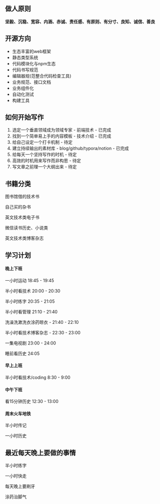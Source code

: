 ## 做人原则

**坚毅、沉稳、宽容、内涵、赤诚、责任感、有原则、有分寸、良知、诚信、善良**

## 开源方向

-   生态丰富的web框架
-   静态类型系统
-   代码模块化与npm生态
-   代码书写规范
-   编辑器规(范整合代码检查工具)
-   业务规范、接口文档
-   业务组件化
-   自动化测试
-   构建工具

## 如何开始写作

1.  选定一个垂直领域成为领域专家 - 前端技术 - 已完成
2.  找到一个简单易上手的内容模板 - 技术介绍 - 已完成
3.  给自己设定一个打卡机制 - 待定
4.  建立持续输出的素材库 - blog/github/typora/notion - 已完成
5.  给每天一个坚持写作的时机 - 待定
6.  高效的时机用来写作而非构思 - 待定
7.  写文章之前理一个大纲出来 - 待定

## 书籍分类

图书馆借的技术书

自己买的杂书

英文技术类电子书

微信读书历史、小说类

英文技术类博客杂志

## 学习计划

#### 晚上下班

一小时运动 18:45 - 19:45

半小时看技术 20:00 - 20:30

半小时练字 20:35 - 21:05

半小时看管理 21:10 - 21:40

洗澡洗漱洗衣涂药晾衣 - 21:40 - 22:10

半小时看技术博客杂志 - 22:30 - 23:00

一集电视剧 23:00 - 24:00

睡前看历史 24:05

#### 早上上班

半小时看技术/coding 8:30 - 9:00

#### 中午下班

看15分钟历史 12:30 - 13:00

#### 周末火车地铁

半小时传记 

一小时历史

## 最近每天晚上要做的事情

半小时练字

一小时快走

每天晚上要刷牙

涂药治脚气

